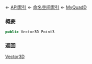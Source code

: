 ← [API索引](Api-Index) ← [命名空间索引](Namespace-Index) ← [MyQuadD](VRageMath.MyQuadD)

### 概要

```csharp
public Vector3D Point3
```

### 返回

[Vector3D](VRageMath.Vector3D)

